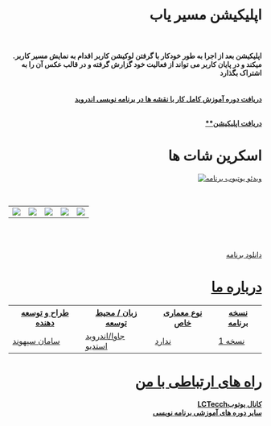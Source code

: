 
<div align="right">

# اپلیکیشن مسیر یاب
</br>


<h4>.اپلیکیشن بعد از اجرا به طور خودکار با گرفتن لوکیشن کاربر اقدام به نمایش مسیر کاربر میکند و در پایان کاربر می تواند از فعالیت خود گزارش گرفته و در قالب عکس آن را به اشتراک بگذارد</h4>
</br>  <a href="https://faranesh.com/programming/19315-complete-training-to-work-with-maps-in-android-programming"><b>
دریافت دوره آموزش کامل کار با نقشه ها در برنامه نویسی اندروید
</b></a></br>

</br>  <a href="http://s17.picofile.com/file/8412993650/TracerApp.apk.html"><b>
**دریافت اپلیکیشن
</b></a></br>

# اسکرین شات ها



[![ویدئو یوتبوب برنامه](http://s16.picofile.com/file/8412993676/tracerappLOGO.png)](https://www.youtube.com/watch?v=UCAB72ugAZ09MfEONwCJX8Mg)

<br>

<table>
<tr>
<td><img src="http://s16.picofile.com/file/8412023768/Screenshot_20201027_151751_TracerApp.jpg"></td>
<td><img src="http://s17.picofile.com/file/8412023718/Screenshot_20201027_151638_TracerApp.jpg"></td>
<td><img src="http://s17.picofile.com/file/8412023692/Screenshot_20201018_153005_TracerApp.jpg"></td>
<td><img src="http://s17.picofile.com/file/8412023826/Screenshot_20201027_151852_TracerApp.jpg"></td>
<td><img src="http://s16.picofile.com/file/8412023792/Screenshot_20201027_151836_TracerApp.jpg"></td>
</tr>
</table>
</br>

</br>  <a href="https://github.com/SamanSepahvand/TracerApp/blob/master/TracerApp.apk">دانلود برنامه <b>

# درباره ما

<center>

<table width="%100">
<tr>
<th>طراح و توسعه دهنده</th>
<th>زبان  / محیط توسعه</th>
<th>نوع معماری خاص</th>
<th>نسخه برنامه</th>
</tr>
<tr>
<td>سامان سپهوند</td>
<td>جاوا/اندروید استدیو</td>
<td>ندارد</td>
<td>نسخه 1</td>
</tr>
</table>
</center>


# راه های ارتباطی با من
<a href="http://www.youtube.com/channel/UCAB72ugAZ09MfEONwCJX8Mg">
LCTecchکانال یوتوب
</a>

</br>
<a href="https://faranesh.com/author/samansepahvand">
سایر دوره های آموزشی برنامه نویسی 
</a>

</div>






